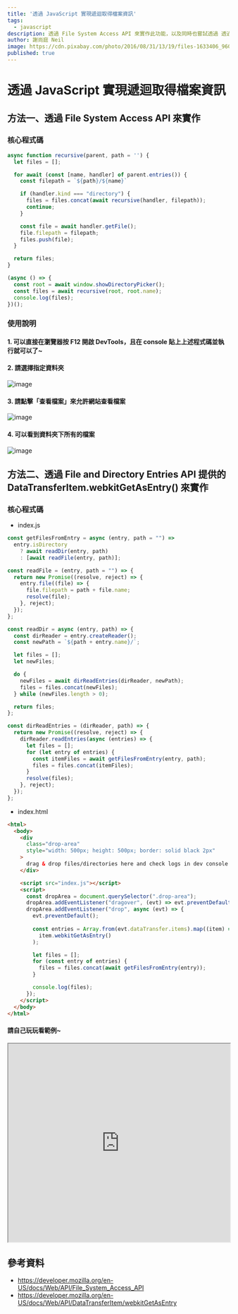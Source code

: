 ```yaml
---
title: '透過 JavaScript 實現遞迴取得檔案資訊'
tags: 
  - javascript
description: 透過 File System Access API 來實作此功能，以及同時也嘗試透過 透過 File and Directory Entries API 提供的 DataTransferItem.webkitGetAsEntry() 來實作
author: 謝尚庭 Neil
image: https://cdn.pixabay.com/photo/2016/08/31/13/19/files-1633406_960_720.jpg
published: true
---
```


# 透過 JavaScript 實現遞迴取得檔案資訊

## 方法一、透過 File System Access API 來實作

### 核心程式碼

```javascript
async function recursive(parent, path = '') {
  let files = [];

  for await (const [name, handler] of parent.entries()) {
    const filepath = `${path}/${name}`

    if (handler.kind === "directory") {
      files = files.concat(await recursive(handler, filepath));
      continue;
    }

    const file = await handler.getFile();
    file.filepath = filepath;
    files.push(file);
  }

  return files;
}

(async () => {
  const root = await window.showDirectoryPicker();
  const files = await recursive(root, root.name);
  console.log(files);
})();
```

### 使用說明

#### 1. 可以直接在瀏覽器按 F12 開啟 DevTools，且在 console 貼上上述程式碼並執行就可以了~

#### 2. 請選擇指定資料夾

![image](https://i.imgur.com/gqUmEF1.png)

#### 3. 請點擊「查看檔案」來允許網站查看檔案

![image](https://i.imgur.com/8N7HtAD.png)

#### 4. 可以看到資料夾下所有的檔案

![image](https://i.imgur.com/F7pAyS6.png)

## 方法二、透過 File and Directory Entries API 提供的 DataTransferItem.webkitGetAsEntry() 來實作

### 核心程式碼

- index.js

```javascript
const getFilesFromEntry = async (entry, path = "") =>
  entry.isDirectory
    ? await readDir(entry, path)
    : [await readFile(entry, path)];

const readFile = (entry, path = "") => {
  return new Promise((resolve, reject) => {
    entry.file((file) => {
      file.filepath = path + file.name;
      resolve(file);
    }, reject);
  });
};

const readDir = async (entry, path) => {
  const dirReader = entry.createReader();
  const newPath = `${path + entry.name}/`;

  let files = [];
  let newFiles;

  do {
    newFiles = await dirReadEntries(dirReader, newPath);
    files = files.concat(newFiles);
  } while (newFiles.length > 0);

  return files;
};

const dirReadEntries = (dirReader, path) => {
  return new Promise((resolve, reject) => {
    dirReader.readEntries(async (entries) => {
      let files = [];
      for (let entry of entries) {
        const itemFiles = await getFilesFromEntry(entry, path);
        files = files.concat(itemFiles);
      }
      resolve(files);
    }, reject);
  });
};
```

- index.html

```html
<html>
  <body>
    <div
      class="drop-area"
      style="width: 500px; height: 500px; border: solid black 2px"
    >
      drag & drop files/directories here and check logs in dev console
    </div>

    <script src="index.js"></script>
    <script>
      const dropArea = document.querySelector(".drop-area");
      dropArea.addEventListener("dragover", (evt) => evt.preventDefault());
      dropArea.addEventListener("drop", async (evt) => {
        evt.preventDefault();
        
        const entries = Array.from(evt.dataTransfer.items).map((item) =>
          item.webkitGetAsEntry()
        );

        let files = [];
        for (const entry of entries) {
          files = files.concat(await getFilesFromEntry(entry));
        }

        console.log(files);
      });
    </script>
  </body>
</html>
```

#### 請自己玩玩看範例~

<iframe width="100%" height="450px" src="https://stackblitz.com/edit/drag-transfer-items?embed=1&file=index.js"></iframe>

## 參考資料

- <https://developer.mozilla.org/en-US/docs/Web/API/File_System_Access_API>
- <https://developer.mozilla.org/en-US/docs/Web/API/DataTransferItem/webkitGetAsEntry>
